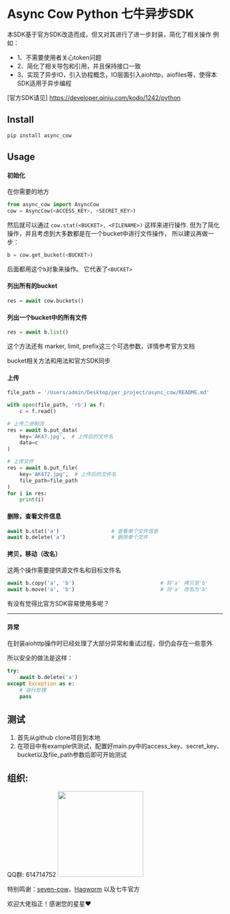 # Async Cow Python 七牛异步SDK

本SDK基于官方SDK改造而成，但又对其进行了进一步封装，简化了相关操作
例如：
- 1、不需要使用者关心token问题
- 2、简化了相关导包和引用，并且保持接口一致
- 3、实现了异步IO，引入协程概念，IO层面引入aiohttp，aiofiles等，使得本SDK适用于异步编程

[官方SDK请见] https://developer.qiniu.com/kodo/1242/python

## Install

```bash
pip install async_cow
```


## Usage

#### 初始化

在你需要的地方
```python
from async_cow import AsyncCow
cow = AsyncCow(<ACCESS_KEY>, <SECRET_KEY>)
```

然后就可以通过 `cow.stat(<BUCKET>, <FILENAME>)` 这样来进行操作.
但为了简化操作，并且考虑到大多数都是在一个bucket中进行文件操作，
所以建议再做一步：

```python
b = cow.get_bucket(<BUCKET>)
```

后面都用这个`b`对象来操作。 它代表了`<BUCKET>`

#### 列出所有的bucket
```python
res = await cow.buckets()
```

#### 列出一个bucket中的所有文件
```python
res = await b.list()
```
这个方法还有 marker, limit, prefix这三个可选参数，详情参考官方文档

bucket相关方法和用法和官方SDK同步

#### 上传

```python
file_path = '/Users/admin/Desktop/per_project/async_cow/README.md'

with open(file_path, 'rb') as f:
    c = f.read()

# 上传二进制流
res = await b.put_data(
    key='AK47.jpg',  # 上传后的文件名
    data=c
)

# 上传文件
res = await b.put_file(
    key='AK472.jpg',  # 上传后的文件名
    file_path=file_path
)
for i in res:
    print(i)

```


#### 删除，查看文件信息
```python
await b.stat('a')                 # 查看单个文件信息
await b.delete('a')               # 删除单个文件
```


#### 拷贝，移动（改名）

这两个操作需要提供源文件名和目标文件名

```python
await b.copy('a', 'b')                            # 将'a' 拷贝至'b'
await b.move('a', 'b')                            # 将'a' 改名为'b'
```

有没有觉得比官方SDK容易使用多呢？

--------

#### 异常

在封装aiohttp操作时已经处理了大部分异常和重试过程，但仍会存在一些意外

所以安全的做法是这样：

```python
try:
    await b.delete('a')
except Exception as e:
    # 自行处理
    pass
```


## 测试

1.  首先从github clone项目到本地
2.  在项目中有example供测试，配置好main.py中的access_key、secret_key、bucket以及file_path参数后即可开始测试


## 组织:
  QQ群: 614714752
  <img src='https://gitee.com/xixigroup/async_cow/images/images' width='200'>

特别鸣谢：[seven-cow](https://github.com/yueyoum/seven-cow)，[Hagworm](https://gitee.com/wsb310/hagworm) 以及七牛官方

欢迎大佬指正！感谢您的星星❤
